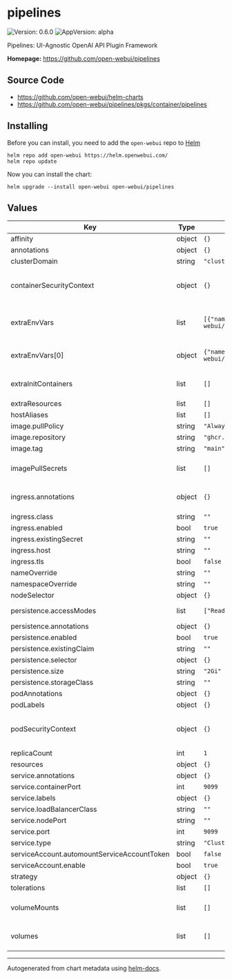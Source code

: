 # pipelines

![Version: 0.6.0](https://img.shields.io/badge/Version-0.6.0-informational?style=flat-square) ![AppVersion: alpha](https://img.shields.io/badge/AppVersion-alpha-informational?style=flat-square)

Pipelines: UI-Agnostic OpenAI API Plugin Framework

**Homepage:** <https://github.com/open-webui/pipelines>

## Source Code

* <https://github.com/open-webui/helm-charts>
* <https://github.com/open-webui/pipelines/pkgs/container/pipelines>

## Installing

Before you can install, you need to add the `open-webui` repo to [Helm](https://helm.sh)

```shell
helm repo add open-webui https://helm.openwebui.com/
helm repo update
```

Now you can install the chart:

```shell
helm upgrade --install open-webui open-webui/pipelines
```

## Values

| Key | Type | Default | Description |
|-----|------|---------|-------------|
| affinity | object | `{}` | Affinity for pod assignment |
| annotations | object | `{}` |  |
| clusterDomain | string | `"cluster.local"` | Value of cluster domain |
| containerSecurityContext | object | `{}` | Configure container security context ref: <https://kubernetes.io/docs/tasks/configure-pod-container/security-context/#set-the-security-context-for-a-containe> |
| extraEnvVars | list | `[{"name":"PIPELINES_URLS","value":"https://github.com/open-webui/pipelines/blob/main/examples/filters/detoxify_filter_pipeline.py"}]` | Additional environments variables on the output Deployment definition. These are used to pull initial Pipeline files, and help configure Pipelines with required values (e.g. Langfuse API keys) |
| extraEnvVars[0] | object | `{"name":"PIPELINES_URLS","value":"https://github.com/open-webui/pipelines/blob/main/examples/filters/detoxify_filter_pipeline.py"}` | Example pipeline to pull and load on deployment startup, see current pipelines here: https://github.com/open-webui/pipelines/blob/main/examples |
| extraInitContainers | list | `[]` | Additional init containers to add to the deployment ref: <https://kubernetes.io/docs/concepts/workloads/pods/init-containers/> |
| extraResources | list | `[]` | Extra resources to deploy with Open WebUI Pipelines |
| hostAliases | list | `[]` | HostAliases to be added to hosts-file of each container |
| image.pullPolicy | string | `"Always"` |  |
| image.repository | string | `"ghcr.io/open-webui/pipelines"` |  |
| image.tag | string | `"main"` |  |
| imagePullSecrets | list | `[]` | Configure imagePullSecrets to use private registry ref: <https://kubernetes.io/docs/tasks/configure-pod-container/pull-image-private-registry> |
| ingress.annotations | object | `{}` | Use appropriate annotations for your Ingress controller, e.g., for NGINX: nginx.ingress.kubernetes.io/rewrite-target: / |
| ingress.class | string | `""` |  |
| ingress.enabled | bool | `true` |  |
| ingress.existingSecret | string | `""` |  |
| ingress.host | string | `""` |  |
| ingress.tls | bool | `false` |  |
| nameOverride | string | `""` |  |
| namespaceOverride | string | `""` |  |
| nodeSelector | object | `{}` | Node labels for pod assignment. |
| persistence.accessModes | list | `["ReadWriteOnce"]` | If using multiple replicas, you must update accessModes to ReadWriteMany |
| persistence.annotations | object | `{}` |  |
| persistence.enabled | bool | `true` |  |
| persistence.existingClaim | string | `""` |  |
| persistence.selector | object | `{}` |  |
| persistence.size | string | `"2Gi"` |  |
| persistence.storageClass | string | `""` |  |
| podAnnotations | object | `{}` |  |
| podLabels | object | `{}` |  |
| podSecurityContext | object | `{}` | Configure pod security context ref: <https://kubernetes.io/docs/tasks/configure-pod-container/security-context/#set-the-security-context-for-a-container> |
| replicaCount | int | `1` |  |
| resources | object | `{}` |  |
| service.annotations | object | `{}` |  |
| service.containerPort | int | `9099` |  |
| service.labels | object | `{}` |  |
| service.loadBalancerClass | string | `""` |  |
| service.nodePort | string | `""` |  |
| service.port | int | `9099` |  |
| service.type | string | `"ClusterIP"` |  |
| serviceAccount.automountServiceAccountToken | bool | `false` |  |
| serviceAccount.enable | bool | `true` |  |
| strategy | object | `{}` | Strategy for updating the deployment |
| tolerations | list | `[]` | Tolerations for pod assignment |
| volumeMounts | list | `[]` | Configure container volume mounts ref: <https://kubernetes.io/docs/tasks/configure-pod-container/configure-volume-storage/> |
| volumes | list | `[]` | Configure pod volumes ref: <https://kubernetes.io/docs/tasks/configure-pod-container/configure-volume-storage/> |

----------------------------------------------

Autogenerated from chart metadata using [helm-docs](https://github.com/norwoodj/helm-docs/).
